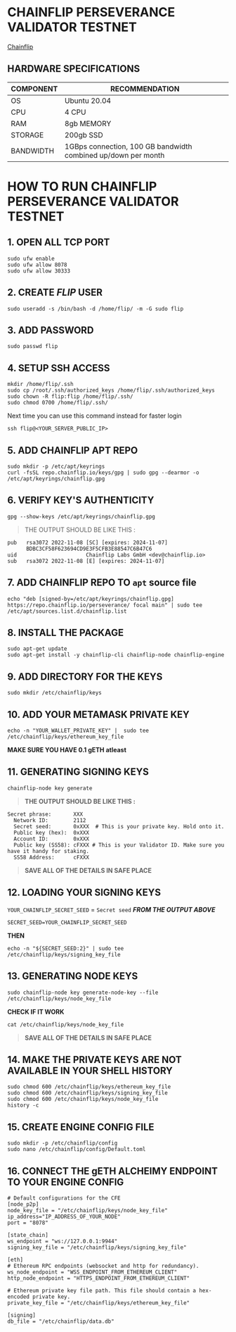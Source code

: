 # CHAINFLIP PERSEVERANCE VALIDATOR TESTNET

[Chainflip](https://pbs.twimg.com/profile_banners/1084668943405436928/1644423029/1500x500)

## **HARDWARE SPECIFICATIONS**
|COMPONENT|RECOMMENDATION|
| ------------- | ------------- |
|OS|Ubuntu 20.04|
|CPU|4 CPU|
|RAM|8gb MEMORY|
|STORAGE|200gb SSD|
|BANDWIDTH|1GBps connection, 100 GB bandwidth combined up/down per month|

# **HOW TO RUN CHAINFLIP PERSEVERANCE VALIDATOR TESTNET**

## **1. OPEN ALL TCP PORT**

```
sudo ufw enable
sudo ufw allow 8078
sudo ufw allow 30333
```

## **2. CREATE _FLIP_ USER**

```
sudo useradd -s /bin/bash -d /home/flip/ -m -G sudo flip
```

## **3. ADD PASSWORD**

```
sudo passwd flip
```

## **4. SETUP SSH ACCESS**

```
mkdir /home/flip/.ssh
sudo cp /root/.ssh/authorized_keys /home/flip/.ssh/authorized_keys
sudo chown -R flip:flip /home/flip/.ssh/
sudo chmod 0700 /home/flip/.ssh/
```

Next time you can use this command instead for faster login

```
ssh flip@<YOUR_SERVER_PUBLIC_IP>
```

## **5. ADD CHAINFLIP APT REPO**

```
sudo mkdir -p /etc/apt/keyrings
curl -fsSL repo.chainflip.io/keys/gpg | sudo gpg --dearmor -o /etc/apt/keyrings/chainflip.gpg
```

## **6. VERIFY KEY'S AUTHENTICITY**

```
gpg --show-keys /etc/apt/keyrings/chainflip.gpg
```

> THE OUTPUT SHOULD BE LIKE THIS : 

```
pub   rsa3072 2022-11-08 [SC] [expires: 2024-11-07]
      BDBC3CF58F623694CD9E3F5CFB3E88547C6B47C6
uid                      Chainflip Labs GmbH <dev@chainflip.io>
sub   rsa3072 2022-11-08 [E] [expires: 2024-11-07]
```

## **7. ADD CHAINFLIP REPO TO ```apt``` source file**

```
echo "deb [signed-by=/etc/apt/keyrings/chainflip.gpg] https://repo.chainflip.io/perseverance/ focal main" | sudo tee /etc/apt/sources.list.d/chainflip.list
```

## **8. INSTALL THE PACKAGE**

```
sudo apt-get update
sudo apt-get install -y chainflip-cli chainflip-node chainflip-engine
```

## **9. ADD DIRECTORY FOR THE KEYS**

```
sudo mkdir /etc/chainflip/keys
```

## **10. ADD YOUR METAMASK PRIVATE KEY**

```
echo -n "YOUR_WALLET_PRIVATE_KEY" |  sudo tee /etc/chainflip/keys/ethereum_key_file
```

**MAKE SURE YOU HAVE 0.1 gETH atleast**

## **11. GENERATING SIGNING KEYS**

```
chainflip-node key generate
```

> **THE OUTPUT SHOULD BE LIKE THIS :**

```
Secret phrase:       XXX
  Network ID:        2112
  Secret seed:       0xXXX  # This is your private key. Hold onto it.
  Public key (hex):  0xXXX
  Account ID:        0xXXX 
  Public key (SS58): cFXXX # This is your Validator ID. Make sure you have it handy for staking.
  SS58 Address:      cFXXX
```

> **SAVE ALL OF THE DETAILS IN SAFE PLACE**

## **12. LOADING YOUR SIGNING KEYS**

```YOUR_CHAINFLIP_SECRET_SEED``` = ```Secret seed``` **_FROM THE OUTPUT ABOVE_**

```
SECRET_SEED=YOUR_CHAINFLIP_SECRET_SEED
```

**THEN**

```
echo -n "${SECRET_SEED:2}" | sudo tee /etc/chainflip/keys/signing_key_file
```

## **13. GENERATING NODE KEYS**

```
sudo chainflip-node key generate-node-key --file /etc/chainflip/keys/node_key_file
```
**CHECK IF IT WORK**

```
cat /etc/chainflip/keys/node_key_file
```
> **SAVE ALL OF THE DETAILS IN SAFE PLACE**

## **14. MAKE THE PRIVATE KEYS ARE NOT AVAILABLE IN YOUR SHELL HISTORY**

```
sudo chmod 600 /etc/chainflip/keys/ethereum_key_file
sudo chmod 600 /etc/chainflip/keys/signing_key_file
sudo chmod 600 /etc/chainflip/keys/node_key_file
history -c
```

## **15. CREATE ENGINE CONFIG FILE**

```
sudo mkdir -p /etc/chainflip/config
sudo nano /etc/chainflip/config/Default.toml
```

## **16. CONNECT THE gETH ALCHEIMY ENDPOINT TO YOUR ENGINE CONFIG**

```
# Default configurations for the CFE
[node_p2p]
node_key_file = "/etc/chainflip/keys/node_key_file"
ip_address="IP_ADDRESS_OF_YOUR_NODE"
port = "8078"

[state_chain]
ws_endpoint = "ws://127.0.0.1:9944"
signing_key_file = "/etc/chainflip/keys/signing_key_file"

[eth]
# Ethereum RPC endpoints (websocket and http for redundancy).
ws_node_endpoint = "WSS_ENDPOINT_FROM_ETHEREUM_CLIENT"
http_node_endpoint = "HTTPS_ENDPOINT_FROM_ETHEREUM_CLIENT"

# Ethereum private key file path. This file should contain a hex-encoded private key.
private_key_file = "/etc/chainflip/keys/ethereum_key_file"

[signing]
db_file = "/etc/chainflip/data.db"
```

